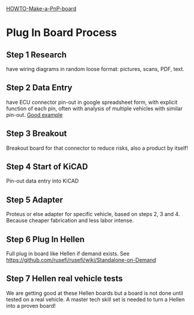 [HOWTO-Make-a-PnP-board](HOWTO-Make-a-PnP-board)

# Plug In Board Process

## Step 1 Research

have wiring diagrams in random loose format: pictures, scans, PDF, text.

## Step 2 Data Entry

have ECU connector pin-out in google spreadsheet form, with explicit function of each pin, often with analysis of multiple vehicles with similar pin-out. [Good example](https://docs.google.com/spreadsheets/d/1H0cZPAJFbpprgSu1Y8BiAYzXbqddvIn-Hhod4QCVQwk)

## Step 3 Breakout

Breakout board for that connector to reduce risks, also a product by itself!

## Step 4 Start of KiCAD

Pin-out data entry into KiCAD

## Step 5 Adapter

Proteus or else adapter for specific vehicle, based on steps 2, 3 and 4. Because cheaper fabrication and less labor intense.

## Step 6 Plug In Hellen

Full plug in board like Hellen if demand exists. See <https://github.com/rusefi/rusefi/wiki/Standalone-on-Demand>

## Step 7 Hellen real vehicle tests

We are getting good at these Hellen boards but a board is not done until tested on a real vehicle. A master tech skill set is needed to turn a Hellen into a proven board!
